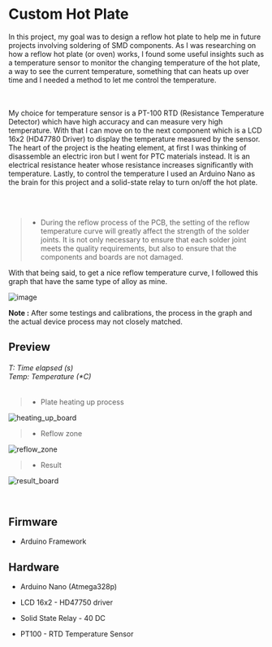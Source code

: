 <h1>Custom Hot Plate</h1>
In this project, my goal was to design a reflow hot plate to help me in future projects involving soldering of SMD components.
As I was researching on how a reflow hot plate (or oven) works, I found some useful insights such as a temperature sensor to monitor
the changing temperature of the hot plate, a way to see the current temperature, something that can heats up over time 
and I needed a method to let me control the temperature.

<br />
<br />
<br />

My choice for temperature sensor is a PT-100 RTD (Resistance Temperature Detector) which have high accuracy and can measure very high temperature.
With that I can move on to the next component which is a LCD 16x2 (HD47780 Driver) to display the temperature measured by the sensor.
The heart of the project is the heating element, at first I was thinking of disassemble an electric iron but I went for PTC materials instead. It is an electrical
resistance heater whose resistance increases significantly with temperature. Lastly, to control the temperature I used an Arduino Nano as the brain for 
this project and a solid-state relay to turn on/off the hot plate.

<br />
<br />

  > - During the reflow process of the PCB, the setting of the reflow temperature curve will greatly affect the strength of the solder joints. It is not only necessary to ensure that each solder joint meets the quality requirements, but also to ensure that the components and boards are not damaged.

With that being said, to get a nice reflow temperature curve, I followed this graph that have the same type of alloy as mine.

![image](https://github.com/KizEvo/hot-plate-project/assets/104358167/65d0f4e8-c827-4455-921f-d02e5d285ebd)

**Note :** After some testings and calibrations, the process in the graph and the actual device process may not closely matched. 

<h2>Preview</h2> 
<h6>T: Time elapsed (s)
<br/>
Temp: Temperature (*C)</h6>

  > - Plate heating up process
  
![heating_up_board](https://github.com/KizEvo/hot-plate-project/assets/104358167/542fc5d1-82be-4744-89ef-393bf982d8c3)

  > - Reflow zone

![reflow_zone](https://github.com/KizEvo/hot-plate-project/assets/104358167/6462c83f-aafc-4c5a-9d65-52a9e7ade8a1)

  > - Result

![result_board](https://github.com/KizEvo/hot-plate-project/assets/104358167/a14e044f-eea8-42f3-8864-1cca10ef47a3)


<br />

<h2>Firmware</h2>

- Arduino Framework

<h2>Hardware</h2>

- Arduino Nano (Atmega328p)

- LCD 16x2 - HD47750 driver

- Solid State Relay - 40 DC

- PT100 - RTD Temperature Sensor 
